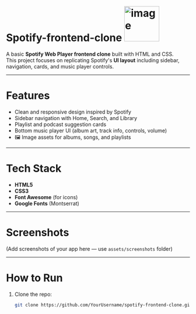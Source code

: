 # Spotify-frontend-clone  <img width="96" height="96" alt="image" src="https://github.com/user-attachments/assets/692b7855-6e09-4d10-a483-ce71019accca" />



A basic **Spotify Web Player frontend clone** built with HTML and CSS.  
This project focuses on replicating Spotify's **UI layout** including sidebar, navigation, cards, and music player controls.

---

# Features
-  Clean and responsive design inspired by Spotify
-  Sidebar navigation with Home, Search, and Library
-  Playlist and podcast suggestion cards
-  Bottom music player UI (album art, track info, controls, volume)
- 🖼 Image assets for albums, songs, and playlists

---

# Tech Stack
- **HTML5**
- **CSS3**
- **Font Awesome** (for icons)
- **Google Fonts** (Montserrat)

---

# Screenshots
(Add screenshots of your app here — use `assets/screenshots` folder)

---

# How to Run
1. Clone the repo:
   ```bash
   git clone https://github.com/YourUsername/spotify-frontend-clone.git
